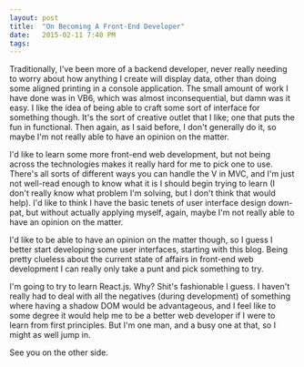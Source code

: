 ```yaml
---
layout: post
title:  "On Becoming A Front-End Developer"
date:   2015-02-11 7:40 PM
tags: 
---
```


Traditionally, I've been more of a backend developer, never really needing to worry about how anything I create will
display data, other than doing some aligned printing in a console application.
The small amount of work I have done was in VB6, which was almost inconsequential, but damn was it easy.
I like the idea of being able to craft some sort of interface for something though.
It's the sort of creative outlet that I like; one that puts the fun in functional.
Then again, as I said before, I don't generally do it, so maybe I'm not really able to have an opinion on the matter.

I'd like to learn some more front-end web development, but not being across the technologies makes it really hard for me
to pick one to use.
There's all sorts of different ways you can handle the V in MVC, and I'm just not well-read enough to know what it is I
should begin trying to learn (I don't really know what problem I'm solving, but I don't think that would help).
I'd like to think I have the basic tenets of user interface design down-pat, but without actually applying myself,
again, maybe I'm not really able to have an opinion on the matter.

I'd like to be able to have an opinion on the matter though, so I guess I better start developing some user interfaces,
starting with this blog.
Being pretty clueless about the current state of affairs in front-end web development I can really only take a punt and
pick something to try.

I'm going to try to learn React.js. Why? Shit's fashionable I guess.
I haven't really had to deal with all the negatives (during development) of something where having a shadow DOM would be
advantageous, and I feel like to some degree it would help me to be a better web developer if I were to learn from first
principles. But I'm one man, and a busy one at that, so I might as well jump in.

See you on the other side.
